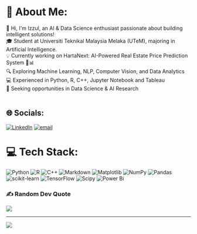 # 💫 About Me:
👋 Hi, I'm Izzul, an AI & Data Science enthusiast passionate about building intelligent solutions!<br>🎓 Student at Universiti Teknikal Malaysia Melaka (UTeM), majoring in Artificial Intelligence.<br>💡 Currently working on HartaNext: AI-Powered Real Estate Price Prediction System 🏡📊<br>🔍 Exploring Machine Learning, NLP, Computer Vision, and Data Analytics<br>💻 Experienced in Python, R, C++, Jupyter Notebook and Tableau<br>🚀 Seeking opportunities in Data Science & AI Research<br><br>


## 🌐 Socials:
[![LinkedIn](https://img.shields.io/badge/LinkedIn-%230077B5.svg?logo=linkedin&logoColor=white)](https://linkedin.com/in/izzulroslan) [![email](https://img.shields.io/badge/Email-D14836?logo=gmail&logoColor=white)](mailto:izzulroslan03@gmail.com) 

# 💻 Tech Stack:
![Python](https://img.shields.io/badge/python-3670A0?style=flat&logo=python&logoColor=ffdd54) ![R](https://img.shields.io/badge/r-%23276DC3.svg?style=flat&logo=r&logoColor=white) ![C++](https://img.shields.io/badge/c++-%2300599C.svg?style=flat&logo=c%2B%2B&logoColor=white) ![Markdown](https://img.shields.io/badge/markdown-%23000000.svg?style=flat&logo=markdown&logoColor=white) ![Matplotlib](https://img.shields.io/badge/Matplotlib-%23ffffff.svg?style=flat&logo=Matplotlib&logoColor=black) ![NumPy](https://img.shields.io/badge/numpy-%23013243.svg?style=flat&logo=numpy&logoColor=white) ![Pandas](https://img.shields.io/badge/pandas-%23150458.svg?style=flat&logo=pandas&logoColor=white) ![scikit-learn](https://img.shields.io/badge/scikit--learn-%23F7931E.svg?style=flat&logo=scikit-learn&logoColor=white) ![TensorFlow](https://img.shields.io/badge/TensorFlow-%23FF6F00.svg?style=flat&logo=TensorFlow&logoColor=white) ![Scipy](https://img.shields.io/badge/SciPy-%230C55A5.svg?style=flat&logo=scipy&logoColor=%white) ![Power Bi](https://img.shields.io/badge/power_bi-F2C811?style=flat&logo=PowerBi&logoColor=black)

### ✍️ Random Dev Quote
![](https://quotes-github-readme.vercel.app/api?type=horizontal&theme=radical)

---
[![](https://visitcount.itsvg.in/api?id=izzulroslan&icon=0&color=0)](https://visitcount.itsvg.in)

<!-- Proudly created with GPRM ( https://gprm.itsvg.in ) -->


